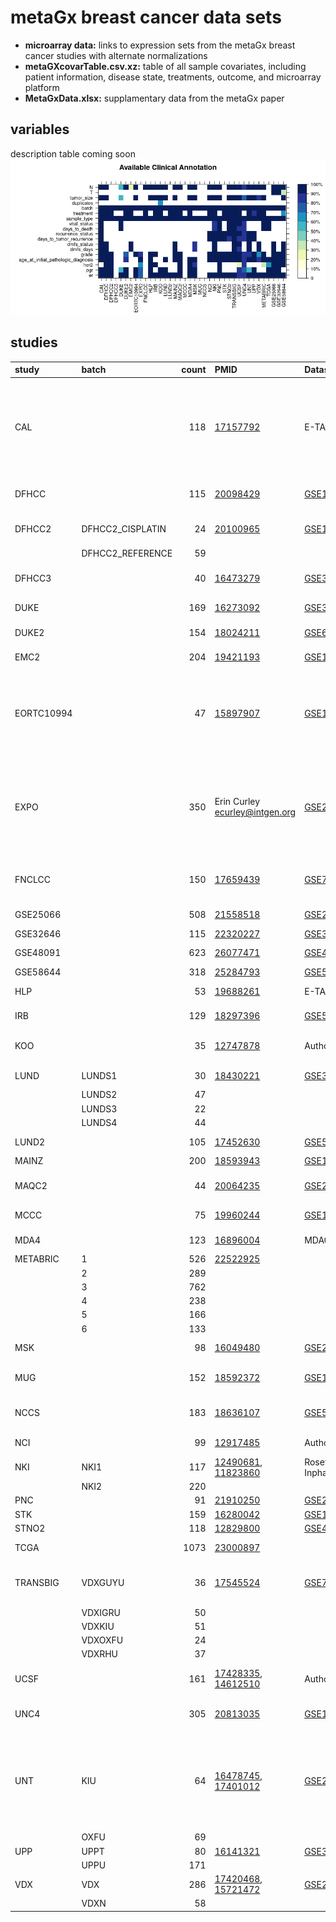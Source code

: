 # metaGx breast cancer data sets
- **microarray data:** links to expression sets from the metaGx breast cancer studies with alternate normalizations
- **metaGXcovarTable.csv.xz:** table of all sample covariates, including patient information, disease state, treatments, outcome, and microarray platform
- **MetaGxData.xlsx:** supplamentary data from the metaGx paper

## variables
description table coming soon
![sample variables](./metaGXavailablePhenoHeatMap.png)

## studies
|study|batch|count|PMID|Dataset accession|Notes|
|:----------|:----------------|-----------:|:----------------------------------------------------------------------------|:-------------------------------------------------------------------------------------|:----------------------------------------------------------------------------------------------------------------------------|
|CAL        |  |         118|[17157792](https://www.ncbi.nlm.nih.gov/pubmed/17157792)                     |E-TABM-158                                                                            |Dataset of breast cancer patients from the University of California, San Francisco and the California Pacific Medical Center |
|DFHCC      |  |         115|[20098429](https://www.ncbi.nlm.nih.gov/pubmed/20098429)                     |[GSE19615](https://www.ncbi.nlm.nih.gov/geo/query/acc.cgi?acc=GSE19615)               |Dana-Farber Harvard Cancer Center                                                                                            |
|DFHCC2     |DFHCC2_CISPLATIN |          24|[20100965](https://www.ncbi.nlm.nih.gov/pubmed/20100965)                     |[GSE18864](https://www.ncbi.nlm.nih.gov/geo/query/acc.cgi?acc=GSE18864)               |Dana-Farber Harvard Cancer Center  |
|           |DFHCC2_REFERENCE |          59|  | | |
|DFHCC3     |  |          40|[16473279](https://www.ncbi.nlm.nih.gov/pubmed/16473279)                     |[GSE3744](https://www.ncbi.nlm.nih.gov/geo/query/acc.cgi?acc=GSE3744)                 |Dana-Farber Harvard Cancer Center  |
|DUKE       |  |         169|[16273092](https://www.ncbi.nlm.nih.gov/pubmed/16273092)                     |[GSE3143](https://www.ncbi.nlm.nih.gov/geo/query/acc.cgi?acc=GSE3143)                 |Duke university hospital |
|DUKE2      |  |         154|[18024211](https://www.ncbi.nlm.nih.gov/pubmed/18024211)                     |[GSE6861](https://www.ncbi.nlm.nih.gov/geo/query/acc.cgi?acc=GSE6861)                 |Duke university hospital |
|EMC2       |  |         204|[19421193](https://www.ncbi.nlm.nih.gov/pubmed/19421193)                     |[GSE12276](https://www.ncbi.nlm.nih.gov/geo/query/acc.cgi?acc=GSE12276)               |Erasmus Medical Center                                                                                                       |
|EORTC10994 |  |          47|[15897907](https://www.ncbi.nlm.nih.gov/pubmed/15897907)                     |[GSE1561](https://www.ncbi.nlm.nih.gov/geo/query/acc.cgi?acc=GSE1561)                 |Trial number 10994 from the European Organization for Research and Treatment of Cancer Breast Cancer                         |
|EXPO       |  |         350|Erin Curley ecurley@intgen.org                                               |[GSE2109](https://www.ncbi.nlm.nih.gov/geo/query/acc.cgi?acc=GSE2109)                 |Expression project for oncology, large dataset of microarray data published by the International Genomics Consortium         |
|FNCLCC     |  |         150|[17659439](https://www.ncbi.nlm.nih.gov/pubmed/17659439)                     |[GSE7017](https://www.ncbi.nlm.nih.gov/geo/query/acc.cgi?acc=GSE7017)                 |F_d_ration Nationale des Centres de Lutte contre le Cancer                                                                   |
|GSE25066   |  |         508|[21558518](https://www.ncbi.nlm.nih.gov/pubmed/21558518)                     |[GSE25066](https://www.ncbi.nlm.nih.gov/geo/query/acc.cgi?acc=GSE25066)               |Nuvera Biosciences                                                                                                           |
|GSE32646   |  |         115|[22320227](https://www.ncbi.nlm.nih.gov/pubmed/22320227)                     |[GSE32646](https://www.ncbi.nlm.nih.gov/geo/query/acc.cgi?acc=GSE32646)               |Osaka University                                                                                                             |
|GSE48091   |  |         623|[26077471](https://www.ncbi.nlm.nih.gov/pubmed/26077471)                     |[GSE48091](https://www.ncbi.nlm.nih.gov/geo/query/acc.cgi?acc=GSE48091)               |Karolinska Institutet                                                                                                        |
|GSE58644   |  |         318|[25284793](https://www.ncbi.nlm.nih.gov/pubmed/25284793)                     |[GSE58644](https://www.ncbi.nlm.nih.gov/geo/query/acc.cgi?acc=GSE58644)               |McGill University                                                                                                            |
|HLP        |  |          53|[19688261](https://www.ncbi.nlm.nih.gov/pubmed/19688261)                     |E-TABM-543                                                                            |University Hospital La Paz                                                                                                   |
|IRB        |  |         129|[18297396](https://www.ncbi.nlm.nih.gov/pubmed/18297396)                     |[GSE5460](https://www.ncbi.nlm.nih.gov/geo/query/acc.cgi?acc=GSE5460)                 |Dana Farber Cancer Institute                                                                                                 |
|KOO        |  |          35|[12747878](https://www.ncbi.nlm.nih.gov/pubmed/12747878)                     |Authors' website                                                                      |Koo Foundation Sun Yat-Sen Cancer Centre                                                                                     |
|LUND       |LUNDS1           |          30|[18430221](https://www.ncbi.nlm.nih.gov/pubmed/18430221)                     |[GSE31863](https://www.ncbi.nlm.nih.gov/geo/query/acc.cgi?acc=GSE31863)               |Lund University Hospital                                                                                                     |
|           |LUNDS2           |          47|  | | |
|           |LUNDS3           |          22|  | | |
|           |LUNDS4           |          44|  | | |
|LUND2      |  |         105|[17452630](https://www.ncbi.nlm.nih.gov/pubmed/17452630)                     |[GSE5325](https://www.ncbi.nlm.nih.gov/geo/query/acc.cgi?acc=GSE5325)                 |Lund University Hospital                                                                                                     |
|MAINZ      |  |         200|[18593943](https://www.ncbi.nlm.nih.gov/pubmed/18593943)                     |[GSE11121](https://www.ncbi.nlm.nih.gov/geo/query/acc.cgi?acc=GSE11121)               |Mainz hospital                                                                                                               |
|MAQC2      |  |          44|[20064235](https://www.ncbi.nlm.nih.gov/pubmed/20064235)                     |[GSE20194](https://www.ncbi.nlm.nih.gov/geo/query/acc.cgi?acc=GSE20194)               |Microarray quality control consortium                                                                                        |
|MCCC       |  |          75|[19960244](https://www.ncbi.nlm.nih.gov/pubmed/19960244)                     |[GSE19177](https://www.ncbi.nlm.nih.gov/geo/query/acc.cgi?acc=GSE19177)               |Peter MacCallum Cancer Centre                                                                                                |
|MDA4       |  |         123|[16896004](https://www.ncbi.nlm.nih.gov/pubmed/16896004)                     |MDACC DB                                                                              |MD Anderson Cancer Center                                                                                                    |
|METABRIC   |1                |         526|[22522925](https://www.ncbi.nlm.nih.gov/pubmed/22522925)                     |                                                                                      |                                                                                                                             |
|           |2                |         289|  | | |
|           |3                |         762|  | | |
|           |4                |         238|  | | |
|           |5                |         166|  | | |
|           |6                |         133|  | | |
|MSK        |  |          98|[16049480](https://www.ncbi.nlm.nih.gov/pubmed/16049480)                     |[GSE2603](https://www.ncbi.nlm.nih.gov/geo/query/acc.cgi?acc=GSE2603)                 |Memorial Sloan-Kettering                                                                                                     |
|MUG        |  |         152|[18592372](https://www.ncbi.nlm.nih.gov/pubmed/18592372)                     |[GSE10510](https://www.ncbi.nlm.nih.gov/geo/query/acc.cgi?acc=GSE10510)               |Medical University of Graz                                                                                                   |
|NCCS       |  |         183|[18636107](https://www.ncbi.nlm.nih.gov/pubmed/18636107)                     |[GSE5364](https://www.ncbi.nlm.nih.gov/geo/query/acc.cgi?acc=GSE5364)                 |National Cancer Centre of Singapore                                                                                          |
|NCI        |  |          99|[12917485](https://www.ncbi.nlm.nih.gov/pubmed/12917485)                     |Authors' website                                                                      |National Cancer Institute                                                                                                    |
|NKI        |NKI1              |         117|[12490681](https://www.ncbi.nlm.nih.gov/pubmed/12490681), [11823860](https://www.ncbi.nlm.nih.gov/pubmed/11823860) |Rosetta Inpharmatics                                                                  |National Kanker Instituut                                                                                                    |
|           |NKI2             |         220|  | | |
|PNC        |  |          91|[21910250](https://www.ncbi.nlm.nih.gov/pubmed/21910250)                     |[GSE20711](https://www.ncbi.nlm.nih.gov/geo/query/acc.cgi?acc=GSE20711)               |                                                                                                                             |
|STK        |  |         159|[16280042](https://www.ncbi.nlm.nih.gov/pubmed/16280042)                     |[GSE1456](https://www.ncbi.nlm.nih.gov/geo/query/acc.cgi?acc=GSE1456)                 |Stockholm                                                                                                                    |
|STNO2      |  |         118|[12829800](https://www.ncbi.nlm.nih.gov/pubmed/12829800)                     |[GSE4382](https://www.ncbi.nlm.nih.gov/geo/query/acc.cgi?acc=GSE4382)                 |Stanford/Norway                                                                                                              |
|TCGA       |  |        1073|[23000897](https://www.ncbi.nlm.nih.gov/pubmed/23000897)                     |                                                                                      |The Cancer Genome Atlas                                                                                                      |
|TRANSBIG   |VDXGUYU          |          36|[17545524](https://www.ncbi.nlm.nih.gov/pubmed/17545524)                     |[GSE7390](https://www.ncbi.nlm.nih.gov/geo/query/acc.cgi?acc=GSE7390)                 |Dataset collected by the TransBIG consortium                                                                                 |
|           |VDXIGRU          |          50|  | | |
|           |VDXKIU           |          51|                                                                             |                                                                   |  |
|           |VDXOXFU          |          24| | |
|           |VDXRHU           |          37|  | | |
|UCSF       |  |         161|[17428335](https://www.ncbi.nlm.nih.gov/pubmed/17428335), [14612510](https://www.ncbi.nlm.nih.gov/pubmed/14612510) |Authors' website                                                                      |University of California, San Francisco                                                                                      |
|UNC4       |  |         305|[20813035](https://www.ncbi.nlm.nih.gov/pubmed/20813035)                     |[GSE18229](https://www.ncbi.nlm.nih.gov/geo/query/acc.cgi?acc=GSE18229)               |University of Northern California                                                                                            |
|UNT        |KIU              |          64|[16478745](https://www.ncbi.nlm.nih.gov/pubmed/16478745), [17401012](https://www.ncbi.nlm.nih.gov/pubmed/17401012) |[GSE2990](https://www.ncbi.nlm.nih.gov/geo/query/acc.cgi?acc=GSE2990)                 |Cohort of untreated breast cancer patients from the Oxford Radcliffe (United Kingdom) and Karolinska (Sweden) hospital       |
|           |OXFU             |          69|  | | |
|UPP        |UPPT             |          80|[16141321](https://www.ncbi.nlm.nih.gov/pubmed/16141321)                     |[GSE3494](https://www.ncbi.nlm.nih.gov/geo/query/acc.cgi?acc=GSE3494)                 |Uppsala hospital                                                                                                             |
|           |UPPU             |         171|  | | |
|VDX        |VDX              |         286|[17420468](https://www.ncbi.nlm.nih.gov/pubmed/17420468), [15721472](https://www.ncbi.nlm.nih.gov/pubmed/15721472) |[GSE2034](https://www.ncbi.nlm.nih.gov/geo/query/acc.cgi?acc=GSE2034)/[GSE5327](https://www.ncbi.nlm.nih.gov/geo/query/acc.cgi?acc=GSE5327) |Veridex                                                                                                                      |
|           |VDXN             |          58|  | | |
